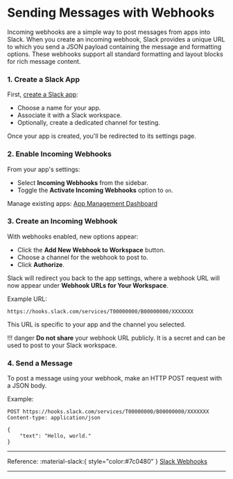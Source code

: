 # Sending Messages with Webhooks

Incoming webhooks are a simple way to post messages from apps into Slack. When you create an incoming webhook, Slack provides a unique URL to which you send a JSON payload containing the message and formatting options. These webhooks support all standard formatting and layout blocks for rich message content.

### 1. Create a Slack App

First, [create a Slack app](https://api.slack.com/apps):

- Choose a name for your app.
- Associate it with a Slack workspace.
- Optionally, create a dedicated channel for testing.

Once your app is created, you'll be redirected to its settings page.

### 2. Enable Incoming Webhooks

From your app's settings:

- Select **Incoming Webhooks** from the sidebar.
- Toggle the **Activate Incoming Webhooks** option to `on`.

Manage existing apps:
[App Management Dashboard](https://api.slack.com/apps)

### 3. Create an Incoming Webhook

With webhooks enabled, new options appear:

- Click the **Add New Webhook to Workspace** button.
- Choose a channel for the webhook to post to.
- Click **Authorize**.

Slack will redirect you back to the app settings, where a webhook URL will now appear under **Webhook URLs for Your Workspace**.

Example URL:

``` http
https://hooks.slack.com/services/T00000000/B00000000/XXXXXXX
```

This URL is specific to your app and the channel you selected.

!!! danger
    **Do not share** your webhook URL publicly. It is a secret and can be used to post to your Slack workspace.

### 4. Send a Message

To post a message using your webhook, make an HTTP POST request with a JSON body.

Example:

``` http
POST https://hooks.slack.com/services/T00000000/B00000000/XXXXXXX
Content-type: application/json

{
    "text": "Hello, world."
}
```

---

Reference: :material-slack:{ style="color:#7c0480" } [Slack Webhooks](https://docs.slack.dev/messaging/sending-messages-using-incoming-webhooks)

---
